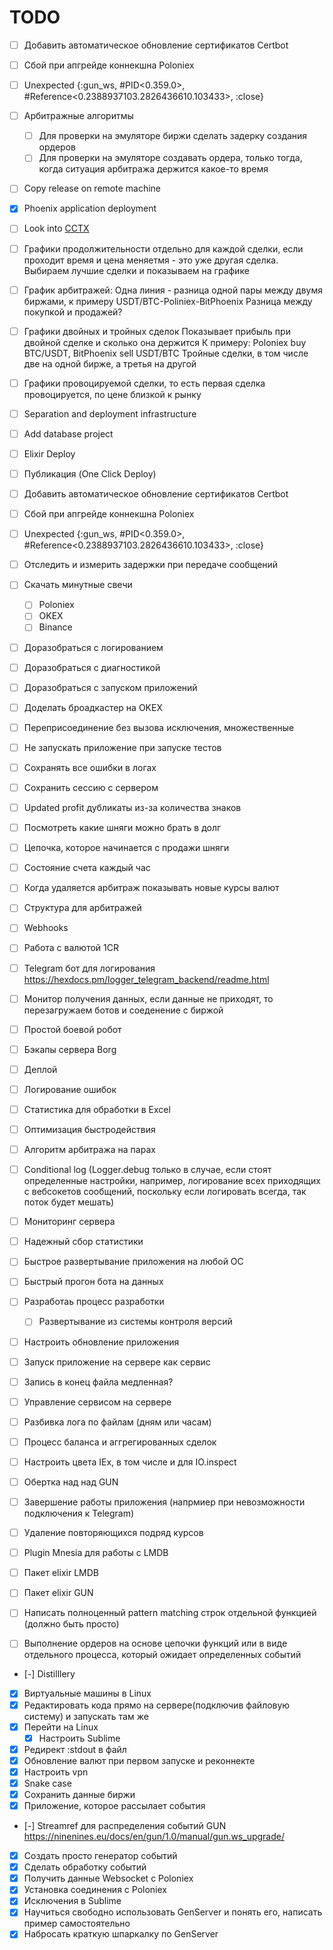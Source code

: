 # TODO

- [ ] Добавить автоматическое обновление сертификатов Certbot
- [ ] Cбой при апгрейде коннекшна Poloniex
- [ ] Unexpected {:gun_ws, #PID<0.359.0>, #Reference<0.2388937103.2826436610.103433>, :close}

- [ ] Арбитражные алгоритмы
  - [ ] Для проверки на эмуляторе биржи сделать задерку создания ордеров
  - [ ] Для проверки на эмуляторе создавать ордера, только тогда, когда ситуация арбитража держится какое-то время
- [ ] Copy release on remote machine
- [x] Phoenix application deployment
- [ ] Look into [CCTX](https://github.com/ccxt/ccxt)
- [ ] Графики продолжительности отдельно для каждой сделки, если проходит время и цена меняетмя - это уже другая сделка.
      Выбираем лучшие сделки и показываем на графике
- [ ] График арбитражей:
      Одна линия - разница одной пары между двумя биржами, к примеру USDT/BTC-Poliniex-BitPhoenix
      Разница между покупкой и продажей?
- [ ] Графики двойных и тройных сделок
      Показывает прибыль при двойной сделке и сколько она держится
      К примеру:
         Poloniex buy BTC/USDT, BitPhoenix sell USDT/BTC
         Тройные сделки, в том числе две на одной бирже, а третья на другой
- [ ] Графики провоцируемой сделки, то есть первая сделка провоцируется, по цене близкой к рынку 
- [ ] Separation and deployment infrastructure
- [ ] Add database project
- [ ] Elixir Deploy
- [ ] Публикация (One Click Deploy)
- [ ] Добавить автоматическое обновление сертификатов Certbot
- [ ] Cбой при апгрейде коннекшна Poloniex
- [ ] Unexpected {:gun_ws, #PID<0.359.0>, #Reference<0.2388937103.2826436610.103433>, :close}
- [ ] Отследить и измерить задержки при передаче сообщений
- [ ] Скачать минутные свечи
  - [ ] Poloniex
  - [ ] OKEX
  - [ ] Binance
- [ ] Доразобраться с логированием
- [ ] Доразобраться с диагностикой
- [ ] Доразобраться с запуском приложений
- [ ] Доделать броадкастер на OKEX
- [ ] Переприсоединение без вызова исключения, множественные
- [ ] Не запускать приложение при запуске тестов
- [ ] Сохранять все ошибки в логах
- [ ] Сохранить сессию с сервером
- [ ] Updated profit дубликаты из-за количества знаков
- [ ] Посмотреть какие шняги можно брать в долг
- [ ] Цепочка, которое начинается с продажи шняги
- [ ] Состояние счета каждый час
- [ ] Когда удаляется арбитраж показывать новые курсы валют
- [ ] Структура для арбитражей
- [ ] Webhooks
- [ ] Работа с валютой 1СR
- [ ] Telegram бот для логирования https://hexdocs.pm/logger_telegram_backend/readme.html
- [ ] Монитор получения данных, если данные не приходят, то перезагружаем ботов и соеденение с биржой
- [ ] Простой боевой робот
- [ ] Бэкапы сервера Borg
- [ ] Деплой
- [ ] Логирование ошибок
- [ ] Статистика для обработки в Excel
- [ ] Оптимизация быстродействия
- [ ] Алгоритм арбитража на парах
- [ ] Conditional log (Logger.debug только в случае, если стоят определенные настройки, например, логирование всех приходящих с вебсокетов сообщений, поскольку если логировать всегда, так поток будет мешать)
- [ ] Мониторинг сервера
- [ ] Надежный сбор статистики
- [ ] Быстрое развертывание приложения на любой ОС
- [ ] Быстрый прогон бота на данных
- [ ] Разработаь процесс разработки
  - [ ] Развертывание из системы контроля версий
- [ ] Настроить обновление приложения
- [ ] Запуск приложение на сервере как сервис
- [ ] Запись в конец файла медленная?
- [ ] Управление сервисом на сервере
- [ ] Разбивка лога по файлам (дням или часам)
- [ ] Процесс баланса и аггрегированных сделок
- [ ] Настроить цвета IEx, в том числе и для IO.inspect
- [ ] Обертка над над GUN
- [ ] Завершение работы приложения (напрмиер при невозможности подключения к Telegram)
- [ ] Удаление повторяющихся подряд курсов
- [ ] Plugin Mnesia для работы с LMDB
- [ ] Пакет elixir LMDB
- [ ] Пакет elixir GUN
- [ ] Написать полноценный pattern matching строк отдельной функцией (должно быть просто)
- [ ] Выполнение ордеров на основе цепочки функций или в виде отдельного процесса, который ожидает определенных событий
- [-] Distilllery
- [x] Виртуальные машины в Linux
- [x] Редактировать кода прямо на сервере(подключив файловую систему) и запускать там же
- [x] Перейти на Linux
  - [x] Настроить Sublime
- [x] Редирект :stdout в файл
- [x] Обновление валют при первом запуске и реконнекте
- [x] Настроить vpn
- [x] Snake case
- [x] Сохранить данные биржи
- [x] Приложение, которое рассылает события
- [-] Streamref для распределения событий GUN https://ninenines.eu/docs/en/gun/1.0/manual/gun.ws_upgrade/
- [x] Создать просто генератор событий
- [x] Сделать обработку событий
- [x] Получить данные Websocket с Poloniex
- [x] Установка соединения с Poloniex
- [x] Иcключения в Sublime
- [x] Научиться свободно использовать GenServer и понять его, написать пример самостоятельно
- [x] Набросать краткую шпаркалку по GenServer
